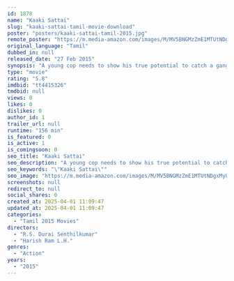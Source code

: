 ```yaml
---
id: 1878
name: "Kaaki Sattai"
slug: "kaaki-sattai-tamil-movie-download"
poster: "posters/kaaki-sattai-tamil-2015.jpg"
remote_poster: "https://m.media-amazon.com/images/M/MV5BNGMzZmE1MTUtNDgxMy00YWM5LTk4NDQtNDlmYmZjMTliYzFjXkEyXkFqcGc@._V1_SX300.jpg"
original_language: "Tamil"
dubbed_in: null
released_date: "27 Feb 2015"
synopsis: "A young cop needs to show his true potential to catch a gangster and to win his love."
type: "movie"
rating: "5.8"
imdbid: "tt4415326"
tmdbid: null
views: 0
likes: 0
dislikes: 0
author_id: 1
trailer_url: null
runtime: "156 min"
is_featured: 0
is_active: 1
is_comingsoon: 0
seo_title: "Kaaki Sattai"
seo_description: "A young cop needs to show his true potential to catch a gangster and to win his love."
seo_keywords: "\"Kaaki Sattai\""
seo_image: "https://m.media-amazon.com/images/M/MV5BNGMzZmE1MTUtNDgxMy00YWM5LTk4NDQtNDlmYmZjMTliYzFjXkEyXkFqcGc@._V1_SX300.jpg"
screenshots: null
redirect_to: null
social_shares: 0
created_at: 2025-04-01 11:09:47
updated_at: 2025-04-01 11:09:47
categories:
  - "Tamil 2015 Movies"
directors:
  - "R.S. Durai Senthilkumar"
  - "Harish Ram L.H."
genres:
  - "Action"
years:
  - "2015"
---
```


